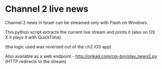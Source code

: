 # Channel 2 live news
Channel 2 news in Israel can be streamed only with Flash on Windows.

This python script extracts the current live stream and prints it (also on OS X it plays it with QuickTime).

(the logic used was reversed out of the ch2 iOS app)

Also available as a web endpoint - http://orikad.com/cgi-bin/play_news2.py  (HTTP redirects to the stream)
